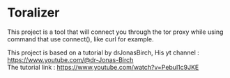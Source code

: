 # Toralizer
This project is a tool that will connect you through the tor proxy while using command that use connect(), like curl for example. 


This project is based on a tutorial by drJonasBirch, His yt channel : https://www.youtube.com/@dr-Jonas-Birch <br>
The tutorial link : https://www.youtube.com/watch?v=Pebul1c9JKE
